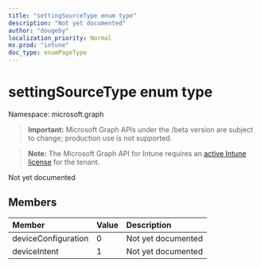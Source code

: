 ```yaml
---
title: "settingSourceType enum type"
description: "Not yet documented"
author: "dougeby"
localization_priority: Normal
ms.prod: "intune"
doc_type: enumPageType
---
```


# settingSourceType enum type

Namespace: microsoft.graph

> **Important:** Microsoft Graph APIs under the /beta version are subject to change; production use is not supported.

> **Note:** The Microsoft Graph API for Intune requires an [active Intune license](https://go.microsoft.com/fwlink/?linkid=839381) for the tenant.

Not yet documented

## Members
|Member|Value|Description|
|:---|:---|:---|
|deviceConfiguration|0|Not yet documented|
|deviceIntent|1|Not yet documented|





